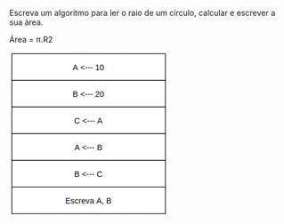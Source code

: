 Escreva um algoritmo para ler o raio de um círculo, calcular e escrever a sua área.

Área = π.R2

![](https://github.com/Yxav/proglogic/blob/apnp/exercicios-1/1/1.png) 